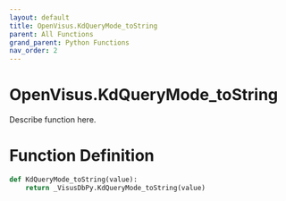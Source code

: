 ```yaml
---
layout: default
title: OpenVisus.KdQueryMode_toString
parent: All Functions
grand_parent: Python Functions
nav_order: 2
---
```


# OpenVisus.KdQueryMode_toString

Describe function here.

# Function Definition

```python
def KdQueryMode_toString(value):
    return _VisusDbPy.KdQueryMode_toString(value)
```